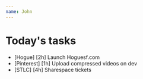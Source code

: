```yaml
---
name: John
---
```


# Today's tasks

* [Hogue] [2h] Launch Hoguesf.com
* [Pinterest] [1h] Upload compressed videos on dev
* [STLC] [4h] Sharespace tickets
